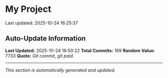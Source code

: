 # My Project


Last updated: 2025-10-24 16:25:37
















































































































































































































































































































































































































































































































































































## Auto-Update Information

**Last Updated:** 2025-10-24 16:50:22
**Total Commits:** 169
**Random Value:** 7733
**Quote:** _Git commit, git paid._

---
_This section is automatically generated and updated._